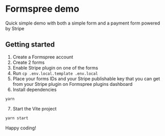 # Formspree demo

Quick simple demo with both a simple form and a payment form powered by Stripe

## Getting started

1. Create a Formspree account
2. Create 2 forms
3. Enable Stripe plugin on one of the forms
4. Run `cp .env.local.template .env.local`
5. Place your forms IDs and your Stripe publishable key that you can get from your Stripe plugin on Formspree plugins dashboard
6. Install dependencies
  
  ```bash
  yarn
  ```

7. Start the Vite project

  ```bash
  yarn start
  ```

Happy coding!

